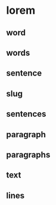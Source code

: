 # lorem

## word

## words

## sentence

## slug

## sentences

## paragraph

## paragraphs

## text

## lines